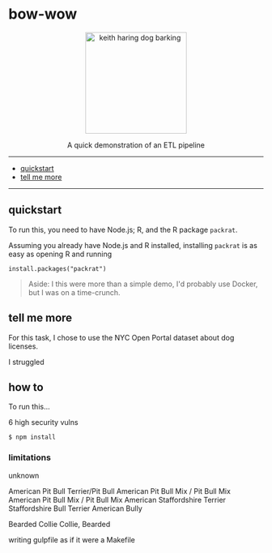 # bow-wow

<p align="center">
  <img src="https://personal.thepolygram.com/haring-dog.svg"
       alt="keith haring dog barking"
       width="200"/>
</p>
<p align="center">A quick demonstration of an ETL pipeline</p>

***

- [quickstart](#quickstart)
- [tell me more](#tell-me-more)

***

## quickstart

To run this, you need to have Node.js; R, and the R package `packrat`.

Assuming you already have Node.js and R installed, installing `packrat`
is as easy as opening R and running

```
install.packages("packrat")
```

> Aside: I this were more than a simple demo, I'd probably use Docker, but
> I was on a time-crunch.





## tell me more

For this task, I chose to use the NYC Open Portal dataset about dog
licenses.

I struggled 


## how to


To run this...

6 high security vulns

```
$ npm install
```

### limitations

unknown

American Pit Bull Terrier/Pit Bull
American Pit Bull Mix / Pit Bull Mix
American Pit Bull Mix / Pit Bull Mix
American Staffordshire Terrier
Staffordshire Bull Terrier
American Bully

Bearded Collie
Collie, Bearded


writing gulpfile as if it were a Makefile

